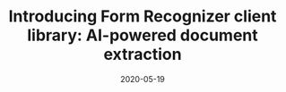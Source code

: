 ---
title: "Introducing Form Recognizer client library: AI-powered document extraction"
date: 2020-05-19
sidebar: releases_sidebar
author_github: savaity
repository: azure/azure-sdk
---